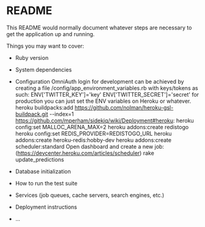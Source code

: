 # README

This README would normally document whatever steps are necessary to get the
application up and running.

Things you may want to cover:

* Ruby version

* System dependencies

* Configuration
OmniAuth login for development can be achieved by creating a file /config/app_environment_variables.rb with keys/tokens as such:
ENV['TWITTER_KEY']='key'
ENV['TWITTER_SECRET']='secret'
for production you can just set the ENV variables on Heroku or whatever.
heroku buildpacks:add https://github.com/nolman/heroku-gsl-buildpack.git --index=1
https://github.com/mperham/sidekiq/wiki/Deployment#heroku:
heroku config:set MALLOC_ARENA_MAX=2
heroku addons:create redistogo
heroku config:set REDIS_PROVIDER=REDISTOGO_URL
heroku addons:create heroku-redis:hobby-dev
heroku addons:create scheduler:standard
Open dashboard and create a new job: (https://devcenter.heroku.com/articles/scheduler)
rake update_predictions

* Database initialization

* How to run the test suite

* Services (job queues, cache servers, search engines, etc.)

* Deployment instructions

* ...
